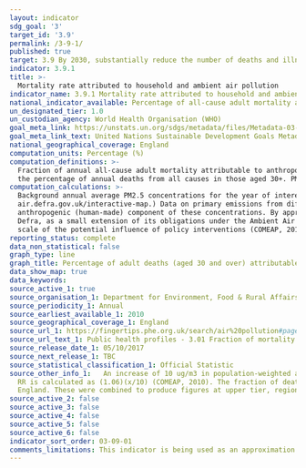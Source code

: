 ```yaml
---
layout: indicator
sdg_goal: '3'
target_id: '3.9'
permalink: /3-9-1/
published: true
target: 3.9 By 2030, substantially reduce the number of deaths and illnesses from hazardous chemicals and air, water and soil pollution and contamination
indicator: 3.9.1
title: >-
  Mortality rate attributed to household and ambient air pollution
indicator_name: 3.9.1 Mortality rate attributed to household and ambient air pollution
national_indicator_available: Percentage of all-cause adult mortality attributable to anthropogenic particulate air pollution (measured as fine particulate matter, PM2.5)
un_designated_tier: 1.0
un_custodian_agency: World Health Organisation (WHO)
goal_meta_link: https://unstats.un.org/sdgs/metadata/files/Metadata-03-09-01.pdf
goal_meta_link_text: United Nations Sustainable Development Goals Metadata (PDF 216 KB)
national_geographical_coverage: England
computation_units: Percentage (%)
computation_definitions: >-
  Fraction of annual all-cause adult mortality attributable to anthropogenic (human-made) particulate air pollution (measured as fine particulate matter, PM2.5). Mortality burden associated with long-term exposure to anthropogenic particulate air pollution at current levels, expressed as
  the percentage of annual deaths from all causes in those aged 30+. PM2.5 means the mass (in micrograms) per cubic metre of air of individual particles with an aerodynamic diameter generally less than 2.5 micrometers. PM2.5 is also known as fine particulate matter.
computation_calculations: >-
  Background annual average PM2.5 concentrations for the year of interest are modelled on a 1km x 1km grid using an air dispersion model, and calibrated using measured concentrations taken from background sites in Defra’s Automatic Urban and Rural Network (http://uk-
  air.defra.gov.uk/interactive-map.) Data on primary emissions from different sources and a combination of measurement data for secondary inorganic aerosol and models for sources not included in the emission inventory (including re-suspension of dusts) are used to estimate the
  anthropogenic (human-made) component of these concentrations. By approximating LA boundaries to the 1km by 1km grid, and using census population data, population weighted background PM2.5 concentrations for each lower tier LA are calculated. This work is completed under contract to
  Defra, as a small extension of its obligations under the Ambient Air Quality Directive (2008/50/EC). Concentrations of anthropogenic, rather than total, PM2.5 are used as the basis for this indicator, as burden estimates based on total PM2.5 might give a misleading impression of the
  scale of the potential influence of policy interventions (COMEAP, 2012).
reporting_status: complete
data_non_statistical: false
graph_type: line
graph_title: Percentage of adult deaths (aged 30 and over) attributable to particulate air pollution
data_show_map: true
data_keywords:  
source_active_1: true
source_organisation_1: Department for Environment, Food & Rural Affairs (Defra) and Air Pollution and Climate Change Group Public Health England (COMEAP)
source_periodicity_1: Annual
source_earliest_available_1: 2010
source_geographical_coverage_1: England
source_url_1: https://fingertips.phe.org.uk/search/air%20pollution#page/3/gid/1/pat/6/par/E12000007/ati/102/are/E09000019/iid/30101/age/230/sex/4
source_url_text_1: Public health profiles - 3.01 Fraction of mortality attributable to particulate air pollution
source_release_date_1: 05/10/2017
source_next_release_1: TBC
source_statistical_classification_1: Official Statistic
source_other_info_1:   An increase of 10 ug/m3 in population-weighted annual average background concentration of PM2.5* is assumed to increase all-cause mortality rates by a unit relative risk (RR) factor of 1.06. For a population-weighted modelled annual average anthropogenic background PM2.5 concentration x,
  RR is calculated as (1.06)(x/10) (COMEAP, 2010). The fraction of deaths attributable to PM2.5 is expressed as a percentage, calculated as 100*(RR-1)/RR. Population-weighted annual average concentrations of anthropogenic PM2.5 were provided by AEA for all lower tier and unitary LAs within
  England. These were combined to produce figures at upper tier, regional and national level so that attributable fractions can be calculated at those scales also. The 2011 data for Cornwall and Isles of Scilly have been combined.
source_active_2: false
source_active_3: false
source_active_4: false
source_active_5: false
source_active_6: false
indicator_sort_order: 03-09-01
comments_limitations: This indicator is being used as an approximation of the UN SDG Indicator. Where possible, we will work to identify or develop UK data to meet the global indicator specification. This indicator has not been identified in collaboration with topic experts.
---
```

